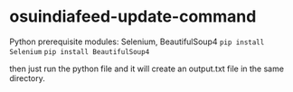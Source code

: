 # osuindiafeed-update-command

Python prerequisite modules: Selenium, BeautifulSoup4
`pip install Selenium`
`pip install BeautifulSoup4`

then just run the python file and it will create an output.txt file in the same directory.
